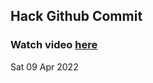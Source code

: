 
 ## Hack Github Commit 
 ### Watch video <a href="https://www.youtube.com">here</a> 
 Sat 09 Apr 2022 
